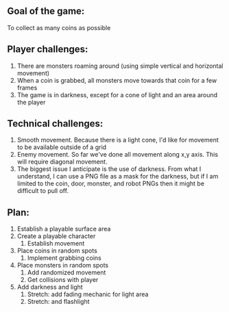 ## Goal of the game:

To collect as many coins as possible

## Player challenges:

1) There are monsters roaming around (using simple vertical and horizontal movement)
2) When a coin is grabbed, all monsters move towards that coin for a few frames
3) The game is in darkness, except for a cone of light and an area around the player

## Technical challenges:

1) Smooth movement. Because there is a light cone, I'd like for movement to be available outside of a grid
2) Enemy movement. So far we've done all movement along x,y axis. This will require diagonal movement.
3) The biggest issue I anticipate is the use of darkness. From what I understand, I can use a PNG file as a mask for the darkness, but if I am limited to the coin, door, monster, and robot PNGs then it might be difficult to pull off.

## Plan:

1) Establish a playable surface area
2) Create a playable character
	1) Establish movement
3) Place coins in random spots
	1) Implement grabbing coins
4) Place monsters in random spots
	1) Add randomized movement
	2) Get collisions with player
5) Add darkness and light
	1) Stretch: add fading mechanic for light area
	2) Stretch: and flashlight
